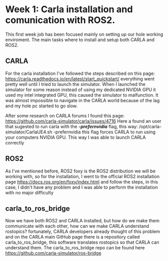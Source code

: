 # Week 1: Carla installation and comunication with ROS2.

This first week job has been focused mainly on setting up our hole working enviroment. The main tasks where to install and setup both CARLA and ROS2.

## CARLA
For the carla installation I've followed the steps described on this page: https://carla.readthedocs.io/en/latest/start_quickstart/ everything went pretty well until I tried to launch the simulator. When I launched the simulator for some reason instead of using my dedicated NVIDIA GPU it used my intel integrated GPU, this caused the simulator to malfunction. It was almost impossible to navigate in the CARLA world because of the lag and my hole pc started to go slow.

After some research on CARLA forums I found this page: https://github.com/carla-simulator/carla/issues/4716
Here a found an user that sugested to run carla with the ***-prefernvidia*** flag, this way: /opt/carla-simulator/CarlaUE4.sh -prefernvidia this flag forces CARLA to run using your computers NVIDIA GPU. This way I was able to launch  CARLA  correctly

## ROS2
As I've mentioned before, ROS2 foxy is the ROS2 distribution we will be working with, so for the installation, I went to the official ROS2 installation  page https://docs.ros.org/en/foxy/index.html and follow the steps, in this case, I didn't have any problem and I was able to perform the installation with no major difficulty 


## carla_to_ros_bridge
Now we have both ROS2 and CARLA installed, but how do we make them communicate with each other, how can we make CARLA understand rostopics? 
fortunately, CARLA developers already thought of this problem and on the CARLA main GitHub page there is a repository called carla_to_ros_bridge, this software translates rostopics so that CARLA can understand them. The carla_to_ros_bridge repo can be found here https://github.com/carla-simulator/ros-bridge
